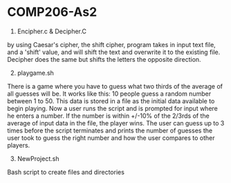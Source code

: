# COMP206-As2

1. Encipher.c & Decipher.C 

by using Caesar's cipher, the shift cipher, program takes in input text file, and a 'shift' value, and will shift the text and overwrite
it to the existing file. Decipher does the same but shifts the letters the opposite direction.

2. playgame.sh

There is a game where you have to guess what two thirds of the average of all guesses will be. It works like this: 10 people guess a random number between 1 to 50. This data is stored in a file as the initial data available to begin playing. Now a user runs the script and is prompted for input where he enters a number. If the number is within +/-10% of the 2/3rds of the average of input data in the file, the player wins. The user can guess up to 3 times before the script terminates and prints the number of guesses the user took to guess the right number and how the user compares to other players.

3. NewProject.sh

Bash script to create files and directories
